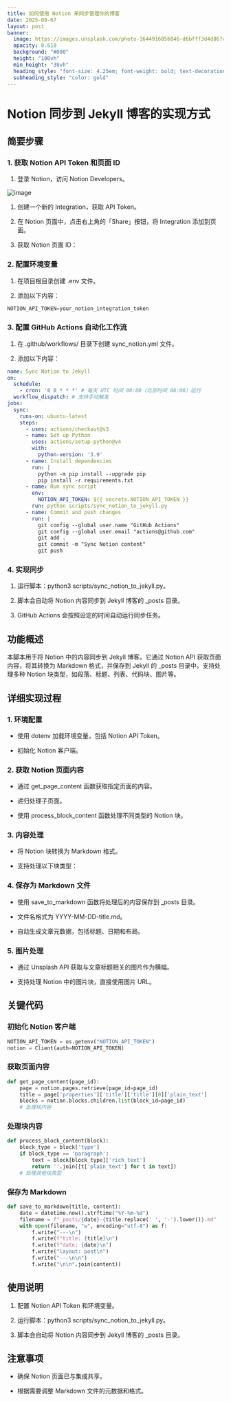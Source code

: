 ```yaml
---
title: 如何使用 Notion 来同步管理你的博客
date: 2025-09-07
layout: post
banner:
  image: https://images.unsplash.com/photo-1644916056046-d6bfff3d4d86?crop=entropy&cs=tinysrgb&fit=max&fm=jpg&ixid=M3w2OTIwMzJ8MHwxfHJhbmRvbXx8fHx8fHx8fDE3NTcyNjIxMjR8&ixlib=rb-4.1.0&q=80&w=1080
  opacity: 0.618
  background: "#000"
  height: "100vh"
  min_height: "38vh"
  heading_style: "font-size: 4.25em; font-weight: bold; text-decoration: underline"
  subheading_style: "color: gold"
---
```


# Notion 同步到 Jekyll 博客的实现方式

## 简要步骤

### 1. 获取 Notion API Token 和页面 ID

1. 登录 Notion，访问 Notion Developers。

![image](https://prod-files-secure.s3.us-west-2.amazonaws.com/a7a0cc5a-89b9-4cda-8686-1fba0ca52f40/d19c1afe-dea5-4312-9333-786b0ba83054/image.png?X-Amz-Algorithm=AWS4-HMAC-SHA256&X-Amz-Content-Sha256=UNSIGNED-PAYLOAD&X-Amz-Credential=ASIAZI2LB4662GE7GK3T%2F20250907%2Fus-west-2%2Fs3%2Faws4_request&X-Amz-Date=20250907T162204Z&X-Amz-Expires=3600&X-Amz-Security-Token=IQoJb3JpZ2luX2VjED0aCXVzLXdlc3QtMiJHMEUCICiRWPfjr7XXnleMn7RCkwfkoJoKspWhhSDD6FvTYHbkAiEA70zNAAFXCCnzykvEOmliyLvycv96tFkEKOwoC0mBswsqiAQIpv%2F%2F%2F%2F%2F%2F%2F%2F%2F%2FARAAGgw2Mzc0MjMxODM4MDUiDDIAPLMKHtQCSf74iSrcA4eviaLS3h7WPkdNDVzujezSl2FVBch3AEEox6DNItxwA%2BC72ELHEQPnKneYH5ZK7Z9cgiBYGOMO1foqc5fP9DFZO9CF9ch4Q03j1tYsPDhT%2BJKDdWsjXk1PJhf6THq5Hs%2BSgBBlHqDzK5tsZhkli5qAzHX%2BvL8%2FaCNmTO5GtN0FkPG0KP6gnaevivtl8zNhmTS5mGn8I5oNa3NJUhcHc7aNSLaIMPEGOldU0YVJDYIfeeyS5gDnwiZ%2FxI2VTaGVhHKYa9GsXvyaHnirso0rK2QhAUDEwEex0kLKH7NS%2Fs30b6HyM7FSoAH%2FQYjooBwA%2BeQMXAiVe%2BglPJ9LgYZGEAzfYSudxoNeGCZp8VmOxdgDHrHVGrjN8Li7SD7OKkGI8iW5GccPf55TQresARoLs0iAcKBYvGz5T0maK3VDdu0di0Ov9uUmWodGt%2BccA1EQquIzlfn5u2YzpcIiffw2G0VtHMEDLudGMDoDt%2BwXlysY%2BLOOpRYek9D8tEi8Zqhu1C3nlboX5PLRARsfzqI7bRSGFxPhG%2BMvizF4F8SGgV6D3Vl4zZEss%2FRh9EZE%2FjtUwPGVHe5y3cybPK31P%2BW8GzSjLvrRZO1PI9rWgmISWxdzplqIKJ7izWMH42SqMJ759cUGOqUBZ5Fi8H7vEVZMqMIawX9J%2BYVbu3cpXb4Bv5SA64RQvOnWownbpXEqMs2TRu%2FSPucaz7Bs1dRPHHNrcvQ7wxDm%2FOrLpiMKeFw443CaC2CJzrRexaWxKm64PiOFwTUauAMz18tw%2FfcIKSpU4JXXN2W2EiK%2BQUpPRimnXe7D7wCgYqswg7xW4wZtokdbhH8RmIX46Aag92I5Jz1aJeT5OKeZI55CMqSe&X-Amz-Signature=506acc0b1e49c13bfca25589e24fe7c3955b85783cb02d1267bce86f5bffc2a9&X-Amz-SignedHeaders=host&x-amz-checksum-mode=ENABLED&x-id=GetObject)

1. 创建一个新的 Integration，获取 API Token。

1. 在 Notion 页面中，点击右上角的「Share」按钮，将 Integration 添加到页面。

1. 获取 Notion 页面 ID：


### 2. 配置环境变量

1. 在项目根目录创建 .env 文件。

1. 添加以下内容：

```javascript
NOTION_API_TOKEN=your_notion_integration_token
```

### 3. 配置 GitHub Actions 自动化工作流

1. 在 .github/workflows/ 目录下创建 sync_notion.yml 文件。

1. 添加以下内容：

```yaml
name: Sync Notion to Jekyll
on:
  schedule:
    - cron: '0 0 * * *' # 每天 UTC 时间 00:00（北京时间 08:00）运行
  workflow_dispatch: # 支持手动触发
jobs:
  sync:
    runs-on: ubuntu-latest
    steps:
      - uses: actions/checkout@v3
      - name: Set up Python
        uses: actions/setup-python@v4
        with:
          python-version: '3.9'
      - name: Install dependencies
        run: |
          python -m pip install --upgrade pip
          pip install -r requirements.txt
      - name: Run sync script
        env:
          NOTION_API_TOKEN: ${{ secrets.NOTION_API_TOKEN }}
        run: python scripts/sync_notion_to_jekyll.py
      - name: Commit and push changes
        run: |
          git config --global user.name "GitHub Actions"
          git config --global user.email "actions@github.com"
          git add .
          git commit -m "Sync Notion content"
          git push
```

### 4. 实现同步

1. 运行脚本：python3 scripts/sync_notion_to_jekyll.py。

1. 脚本会自动将 Notion 内容同步到 Jekyll 博客的 _posts 目录。

1. GitHub Actions 会按照设定的时间自动运行同步任务。

## 功能概述

本脚本用于将 Notion 中的内容同步到 Jekyll 博客。它通过 Notion API 获取页面内容，将其转换为 Markdown 格式，并保存到 Jekyll 的 _posts 目录中。支持处理多种 Notion 块类型，如段落、标题、列表、代码块、图片等。

## 详细实现过程

### 1. 环境配置

- 使用 dotenv 加载环境变量，包括 Notion API Token。

- 初始化 Notion 客户端。

### 2. 获取 Notion 页面内容

- 通过 get_page_content 函数获取指定页面的内容。

- 递归处理子页面。

- 使用 process_block_content 函数处理不同类型的 Notion 块。

### 3. 内容处理

- 将 Notion 块转换为 Markdown 格式。

- 支持处理以下块类型：


### 4. 保存为 Markdown 文件

- 使用 save_to_markdown 函数将处理后的内容保存到 _posts 目录。

- 文件名格式为 YYYY-MM-DD-title.md。

- 自动生成文章元数据，包括标题、日期和布局。

### 5. 图片处理

- 通过 Unsplash API 获取与文章标题相关的图片作为横幅。

- 支持处理 Notion 中的图片块，直接使用图片 URL。

## 关键代码

### 初始化 Notion 客户端

```python
NOTION_API_TOKEN = os.getenv("NOTION_API_TOKEN")
notion = Client(auth=NOTION_API_TOKEN)
```

### 获取页面内容

```python
def get_page_content(page_id):
    page = notion.pages.retrieve(page_id=page_id)
    title = page['properties']['title']['title'][0]['plain_text']
    blocks = notion.blocks.children.list(block_id=page_id)
    # 处理块内容
```

### 处理块内容

```python
def process_block_content(block):
    block_type = block['type']
    if block_type == 'paragraph':
        text = block[block_type]['rich_text']
        return ''.join([t['plain_text'] for t in text])
    # 处理其他块类型
```

### 保存为 Markdown

```python
def save_to_markdown(title, content):
    date = datetime.now().strftime("%Y-%m-%d")
    filename = f"_posts/{date}-{title.replace(' ', '-').lower()}.md"
    with open(filename, "w", encoding="utf-8") as f:
        f.write("---\n")
        f.write(f"title: {title}\n")
        f.write(f"date: {date}\n")
        f.write("layout: post\n")
        f.write("---\n\n")
        f.write("\n\n".join(content))
```

## 使用说明

1. 配置 Notion API Token 和环境变量。

1. 运行脚本：python3 scripts/sync_notion_to_jekyll.py。

1. 脚本会自动将 Notion 内容同步到 Jekyll 博客的 _posts 目录。

## 注意事项

- 确保 Notion 页面已与集成共享。

- 根据需要调整 Markdown 文件的元数据和格式。